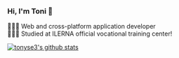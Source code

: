 <!-- Bio and stats -->
### Hi, I'm Toni 👋

👩🏻‍💻 Web and cross-platform application developer<br/>
👩🏻‍🎓 Studied at ILERNA official vocational training center!<br/>


<!-- GitHub stats from https://github.com/tonyse3/github-readme-stats -->
[![tonyse3's github stats](https://github-readme-stats.vercel.app/api?username=tonyse3&count_private=true&show_icons=true&theme=radical&hide_rank=false)](https://github.com/tonyse3/github-readme-stats)
